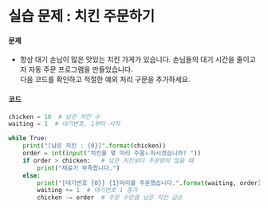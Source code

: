 # 실습 문제 : 치킨 주문하기

#### 문제
- 항상 대기 손님이 많은 맛있는 치킨 가게가 있습니다. 손님들의 대기 시간을 줄이고자 자동 주문 프로그램을 만들었습니다.<br>
다음 코드를 확인하고 적절한 예외 처리 구문을 추가하세요.

#### 코드
```python
chicken = 10  # 남은 치킨 수
waiting = 1  # 대기번호, 1부터 시작

while True:
    print("[남은 치킨 : {0}]".format(chicken))
    order = int(input("치킨을 몇 마리 주뭄ㄴ하시겠습니까? "))
    if order > chicken:   # 남은 치킨보다 주문량이 많을 때
        print("재료가 부족합니다.")
    else:
        print("[대기번호 {0}] {1}마리를 주문했습니다.".format(waiting, order))
        waiting += 1  # 대기번호 1 증가
        chicken -= order  # 주문 수만큼 남은 치킨 감소
```
